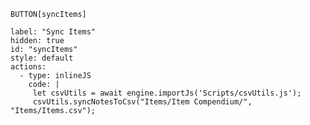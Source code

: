 
`BUTTON[syncItems]`

```meta-bind-button
label: "Sync Items"
hidden: true
id: "syncItems"
style: default
actions:
  - type: inlineJS
    code: |
     let csvUtils = await engine.importJs('Scripts/csvUtils.js');
     csvUtils.syncNotesToCsv("Items/Item Compendium/", "Items/Items.csv");
```
